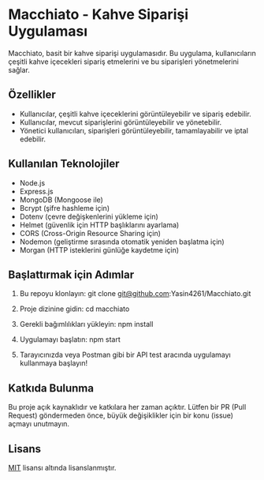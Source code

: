 # Macchiato - Kahve Siparişi Uygulaması

Macchiato, basit bir kahve siparişi uygulamasıdır. Bu uygulama, kullanıcıların çeşitli kahve içecekleri sipariş etmelerini ve bu siparişleri yönetmelerini sağlar.

## Özellikler

- Kullanıcılar, çeşitli kahve içeceklerini görüntüleyebilir ve sipariş edebilir.
- Kullanıcılar, mevcut siparişlerini görüntüleyebilir ve yönetebilir.
- Yönetici kullanıcıları, siparişleri görüntüleyebilir, tamamlayabilir ve iptal edebilir.

## Kullanılan Teknolojiler

- Node.js
- Express.js
- MongoDB (Mongoose ile)
- Bcrypt (şifre hashleme için)
- Dotenv (çevre değişkenlerini yükleme için)
- Helmet (güvenlik için HTTP başlıklarını ayarlama)
- CORS (Cross-Origin Resource Sharing için)
- Nodemon (geliştirme sırasında otomatik yeniden başlatma için)
- Morgan (HTTP isteklerini günlüğe kaydetme için)

## Başlattırmak için Adımlar

1. Bu repoyu klonlayın: git clone git@github.com:Yasin4261/Macchiato.git


2. Proje dizinine gidin: cd macchiato

3. Gerekli bağımlılıkları yükleyin: npm install

4. Uygulamayı başlatın: npm start

5. Tarayıcınızda veya Postman gibi bir API test aracında uygulamayı kullanmaya başlayın!

## Katkıda Bulunma

Bu proje açık kaynaklıdır ve katkılara her zaman açıktır. Lütfen bir PR (Pull Request) göndermeden önce, büyük değişiklikler için bir konu (issue) açmayı unutmayın.

## Lisans

[MIT](LICENSE) lisansı altında lisanslanmıştır.


